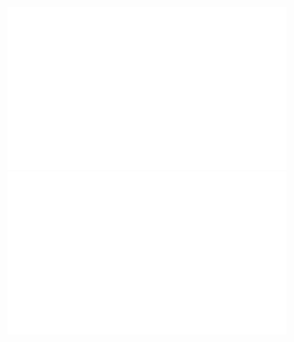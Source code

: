 ![Stats](https://github.com/ApolloSolo/github-stats-transparent/blob/output/generated/overview.svg)
![Languages](https://github.com/ApolloSolo/github-stats-transparent/blob/output/generated/languages.svg)

